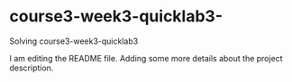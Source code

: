 # course3-week3-quicklab3-
Solving course3-week3-quicklab3

I am editing the README file. Adding some more details about the project description.
